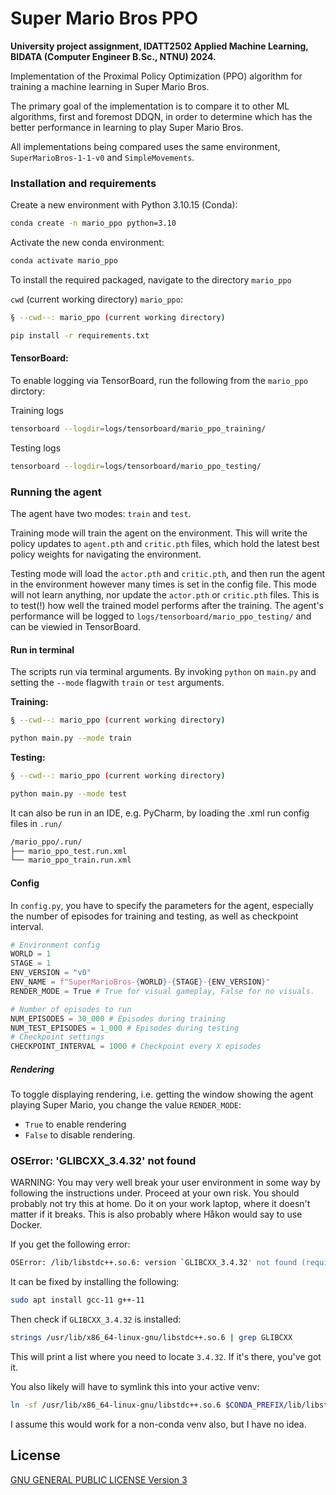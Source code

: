 # Super Mario Bros PPO

**University project assignment, IDATT2502 Applied Machine Learning, BIDATA (Computer Engineer B.Sc., NTNU) 2024.**

Implementation of the Proximal Policy Optimization (PPO) algorithm for training a machine learning in Super Mario Bros.

The primary goal of the implementation is to compare it to other ML algorithms, first and foremost DDQN, in order to determine which has the better performance in learning to play Super Mario Bros.

All implementations being compared uses the same environment, `SuperMarioBros-1-1-v0` and `SimpleMovements`.



### Installation and requirements



Create a new environment with Python 3.10.15 (Conda):

```bash
conda create -n mario_ppo python=3.10
```



Activate the new conda environment:

```bash
conda activate mario_ppo
```



To install the required packaged, navigate to the directory `mario_ppo` 

`cwd` (current working directory) `mario_ppo`:

```bash
§ --cwd--: mario_ppo (current working directory)

pip install -r requirements.txt
```



#### TensorBoard:

To enable logging via TensorBoard, run the following from the `mario_ppo` dirctory:

Training logs

```bash
tensorboard --logdir=logs/tensorboard/mario_ppo_training/
```

Testing logs

```bash
tensorboard --logdir=logs/tensorboard/mario_ppo_testing/
```



### Running the agent

The agent have two modes: `train` and `test`.

Training mode will train the agent on the environment. This will write the policy updates to `agent.pth` and `critic.pth` files, which hold the latest best policy weights for navigating the environment.

Testing mode will load the `actor.pth` and `critic.pth`, and then run the agent in the environment however many times is set in the config file. This mode will not learn anything, nor update the `actor.pth` or `critic.pth` files. This is to test(!) how well the trained model performs after the training. The agent's performance will be logged to `logs/tensorboard/mario_ppo_testing/` and can be viewied in TensorBoard.

#### Run in terminal

The scripts run via terminal arguments. By invoking `python` on `main.py` and setting the `--mode` flagwith `train` or `test` arguments.



**Training:**

```bash
§ --cwd--: mario_ppo (current working directory)

python main.py --mode train
```



**Testing:**

```bash
§ --cwd--: mario_ppo (current working directory)

python main.py --mode test
```



It can also be run in an IDE, e.g. PyCharm, by loading the .xml run config files in `.run/`

```bash
/mario_ppo/.run/
├── mario_ppo_test.run.xml
└── mario_ppo_train.run.xml
```





#### Config

In `config.py`, you have to specify the parameters for the agent, especially the number of episodes for training and testing, as well as checkpoint interval.

```python
# Environment config
WORLD = 1
STAGE = 1
ENV_VERSION = "v0"
ENV_NAME = f"SuperMarioBros-{WORLD}-{STAGE}-{ENV_VERSION}"
RENDER_MODE = True # True for visual gameplay, False for no visuals.

# Number of episodes to run
NUM_EPISODES = 30_000 # Episodes during training
NUM_TEST_EPISODES = 1_000 # Episodes during testing
# Checkpoint settings
CHECKPOINT_INTERVAL = 1000 # Checkpoint every X episodes
```

##### Rendering

To toggle displaying rendering, i.e. getting the window showing the agent playing Super Mario, you change the value `RENDER_MODE`:

- `True` to enable rendering
- `False` to disable rendering.



### OSError: 'GLIBCXX_3.4.32' not found

WARNING: You may very well break your user environment in some way by following the instructions under. Proceed at your own risk. You should probably not try this at home. Do it on your work laptop, where it doesn't matter if it breaks. This is also probably where Håkon would say to use Docker.



If you get the following error:

```bash
OSError: /lib/libstdc++.so.6: version `GLIBCXX_3.4.32' not found (required by /home/USER/miniconda3/envs/mario_ppo/lib/python3.10/site-packages/nes_py/lib_nes_env.cpython-310-x86_64-linux-gnu.so)
```



It can be fixed by installing the following:

```bash
sudo apt install gcc-11 g++-11
```



Then check if `GLIBCXX_3.4.32` is installed:
```bash
strings /usr/lib/x86_64-linux-gnu/libstdc++.so.6 | grep GLIBCXX
```

This will print a list where you need to locate `3.4.32`. If it's there, you've got it.



You also likely will have to symlink this into your active venv:

```bash
ln -sf /usr/lib/x86_64-linux-gnu/libstdc++.so.6 $CONDA_PREFIX/lib/libstdc++.so.6 
```



I assume this would work for a non-conda venv also, but I have no idea.



## License

[GNU GENERAL PUBLIC LICENSE Version 3](https://www.gnu.org/licenses/gpl-3.0.en.html)
